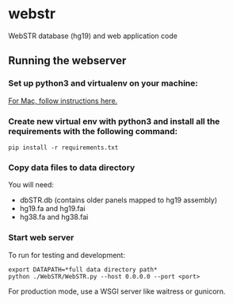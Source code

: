 # webstr
WebSTR database (hg19) and web application code

## Running the webserver

### Set up python3 and virtualenv on your machine:
[For Mac, follow instructions here.](https://gist.github.com/pandafulmanda/730a9355e088a9970b18275cb9eadef3)

### Create new virtual env with python3 and install all the requirements with the following command:
`pip install -r requirements.txt`

### Copy data files to data directory

You will need:
* dbSTR.db  (contains older panels mapped to hg19 assembly)
* hg19.fa and hg19.fai
* hg38.fa and hg38.fai

###  Start web server

To run for testing and development:
```
export DATAPATH=*full data directory path*
python ./WebSTR/WebSTR.py --host 0.0.0.0 --port <port>
```

For production mode, use a WSGI server like waitress or gunicorn. 
